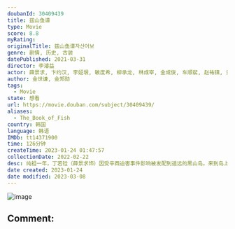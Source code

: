 ```yaml
---
doubanId: 30409439
title: 兹山鱼谱
type: Movie
score: 8.8
myRating: 
originalTitle: 兹山鱼谱자산어보
genre: 剧情, 历史, 古装
datePublished: 2021-03-31
director: 李濬益
actor: 薛景求, 卞约汉, 李姃垠, 敏度希, 柳承龙, 林成宰, 金成俊, 车顺裴, 赵祐镇, 尹敬浩, 姜其永, 崔贤珍, 崔元英, 陈在熙
author: 金世谦, 金郑勋
tags:
  - Movie
state: 想看
url: https://movie.douban.com/subject/30409439/
aliases:
  - The_Book_of_Fish
country: 韩国
language: 韩语
IMDb: tt14371900
time: 126分钟
createTime: 2023-01-24 01:47:57
collectionDate: 2022-02-22
desc: 纯祖一年，丁若铨（薛景求饰）因受辛酉迫害事件影响被发配到遥远的黑山岛。来到岛上后，丁若铨对这里的海洋生物产生了浓厚的兴趣，并决定写一本关于海洋生物的书籍。他向在这里土生土长、熟识各种海洋生物的青年渔夫...
date created: 2023-01-24
date modified: 2023-03-08
---
```


![image](p2634952893.jpg)

Comment:
---
